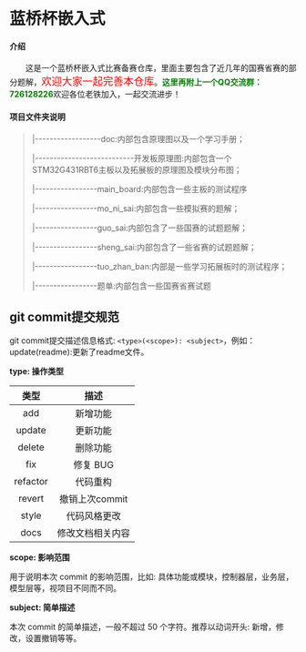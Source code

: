 # 蓝桥杯嵌入式

#### 介绍
&emsp;&emsp;这是一个蓝桥杯嵌入式比赛备赛仓库，里面主要包含了近几年的国赛省赛的部分题解，<font color=red size = 4>欢迎大家一起完善本仓库</font>。<font color=green>**这里再附上一个QQ交流群：726128226**</font>欢迎各位老铁加入，一起交流进步！

#### 项目文件夹说明
> |------------------doc:内部包含原理图以及一个学习手册；
>
> |---------------------------开发板原理图:内部包含一个STM32G431RBT6主板以及拓展板的原理图及模块分布图；
>
> |-----------------main_board:内部包含一些主板的测试程序
>
> |-----------------mo_ni_sai:内部包含一些模拟赛的题解；
>
> |-----------------guo_sai:内部包含了一些国赛的试题题解；
>
> |-----------------sheng_sai:内部包含了一些省赛的试题题解；
>
> |-----------------tuo_zhan_ban:内部是一些学习拓展板时的测试程序；
>
> |-----------------题单:内部包含一些国赛省赛试题

## git commit提交规范

git commit提交描述信息格式: `<type>(<scope>): <subject>`，例如：update(readme):更新了readme文件。

**type: 操作类型**

|   类型   |       描述       |
| :------: | :--------------: |
|   add    |     新增功能     |
|  update  |     更新功能     |
|  delete  |     删除功能     |
|   fix    |     修复 BUG     |
| refactor |     代码重构     |
|  revert  |  撤销上次commit  |
|  style   |   代码风格更改   |
|   docs   | 修改文档相关内容 |

**scope: 影响范围**

用于说明本次 commit 的影响范围，比如: 具体功能或模块，控制器层，业务层，模型层等，视项目不同而不同。

 **subject: 简单描述**

本次 commit 的简单描述，一般不超过 50 个字符。推荐以动词开头: 新增，修改，设置撤销等等。


